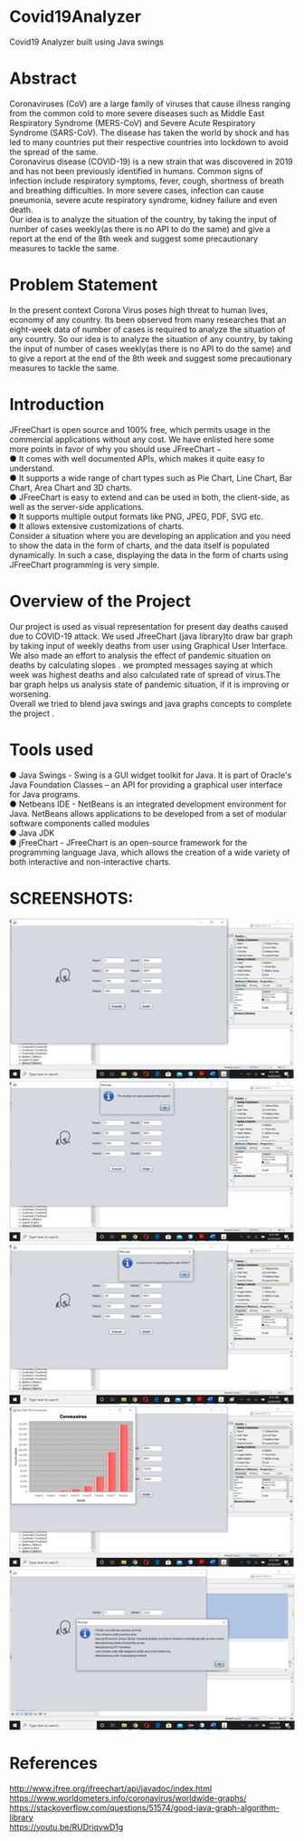 # Covid19Analyzer
Covid19 Analyzer built using Java swings

# Abstract
Coronaviruses (CoV) are a large family of viruses that cause illness ranging from the common cold to more severe diseases such as Middle East Respiratory Syndrome (MERS-CoV) and Severe Acute Respiratory Syndrome (SARS-CoV). The disease has taken the world by shock and has led to many countries put their respective countries into lockdown to avoid the spread of the same. <br />
Coronavirus disease (COVID-19) is a new strain that was discovered in 2019 and has not been previously identified in humans.
Common signs of infection include respiratory symptoms, fever, cough, shortness of breath and breathing difficulties. In more severe cases, infection can cause pneumonia, severe acute respiratory syndrome, kidney failure and even death. <br />
Our idea is to analyze the situation of the country, by taking the input of number of cases weekly(as there is no API to do the same) and give a report at the end of the 8th week and suggest some precautionary measures to tackle the same.

# Problem Statement
In the present context Corona Virus poses high threat to human lives, economy of any country. Its been observed from many researches that an eight-week data of number of cases is required to analyze the situation of any country. So our idea is to analyze the situation of any country, by taking the input of number of cases weekly(as there is no API to do the same) and to give a report at the end of the 8th week and suggest some precautionary measures to tackle the same.

# Introduction
JFreeChart is open source and 100% free, which permits usage in the commercial applications without any cost. We have enlisted here some more points in favor of why you should use JFreeChart − <br />
●	It comes with well documented APIs, which makes it quite easy to understand. <br />
●	It supports a wide range of chart types such as Pie Chart, Line Chart, Bar Chart, Area Chart and 3D charts. <br />
●	JFreeChart is easy to extend and can be used in both, the client-side, as well as the server-side applications. <br />
●	It supports multiple output formats like PNG, JPEG, PDF, SVG etc. <br />
●	It allows extensive customizations of charts. <br />
Consider a situation where you are developing an application and you need to show the data in the form of charts, and the data itself is populated dynamically. In such a case, displaying the data in the form of charts using JFreeChart programming is very simple.

# Overview of the Project
Our project is used as visual representation for present day deaths caused due to COVID-19 attack. We used JfreeChart (java library)to draw bar graph by taking input of weekly deaths from user using Graphical User Interface. <br />
We also made an effort to analysis the effect of pandemic situation on deaths by calculating slopes . we prompted messages saying at which week was highest deaths and also calculated rate of spread of virus.The bar graph helps us analysis state of pandemic situation, if it is improving or worsening. <br />
Overall we tried to blend java swings and java graphs concepts to complete the project .  <br /> 

# Tools used
●	Java Swings - Swing is a GUI widget toolkit for Java. It is part of Oracle's Java Foundation Classes – an API for providing a graphical user interface for Java programs. <br />
●	Netbeans IDE - NetBeans is an integrated development environment for Java. NetBeans allows applications to be developed from a set of modular software components called modules <br />
●	Java JDK <br />
●	jFreeChart - JFreeChart is an open-source framework for the programming language Java, which allows the creation of a wide variety of both interactive and non-interactive charts. <br />

# SCREENSHOTS:
![](screenshots/1.png)
![](screenshots/2.png)
![](screenshots/3.png)
![](screenshots/4.png)
![](screenshots/5.png)

# References
http://www.jfree.org/jfreechart/api/javadoc/index.html <br />
https://www.worldometers.info/coronavirus/worldwide-graphs/ <br />
https://stackoverflow.com/questions/51574/good-java-graph-algorithm-library <br />
https://youtu.be/RUDrjqywD1g <br />
